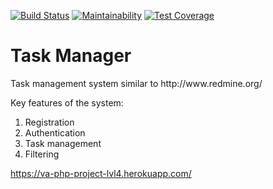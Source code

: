 [![Build Status](https://travis-ci.org/vasiliyantufev/php-project-lvl4.svg?branch=master)](https://travis-ci.org/vasiliyantufev/php-project-lvl4)
[![Maintainability](https://api.codeclimate.com/v1/badges/d8f27dfe5abc6d902568/maintainability)](https://codeclimate.com/github/vasiliyantufev/php-project-lvl4/maintainability)
[![Test Coverage](https://api.codeclimate.com/v1/badges/d8f27dfe5abc6d902568/test_coverage)](https://codeclimate.com/github/vasiliyantufev/php-project-lvl4/test_coverage)

<h1>Task Manager</h1>
<p>Task management system similar to http://www.redmine.org/</p>
<p>Key features of the system:</p>
<ol>
<li>Registration</li>
<li>Authentication</li>
<li>Task management</li>
<li>Filtering</li>
</ol>

https://va-php-project-lvl4.herokuapp.com/
